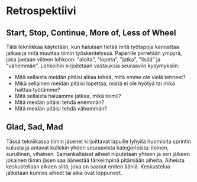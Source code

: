 # Retrospektiivi

## Start, Stop, Continue, More of, Less of Wheel

Tätä tekniikkaa käytetään, kun halutaan tietää mitä työtapoja kannattaa jatkaa ja mitä muuttaa tiimin työskentelyssä. Paperille piirretään ympyrä, joka jaetaan viiteen lohkoon: "aloita", "lopeta", "jatka", "lisää" ja "vähemmän". Lohkoihin kirjoitetaan vastauksia seuraaviin kysymyksiin:
* Mitä sellaista meidän pitäisi alkaa tehdä, mitä emme ole vielä tehneet?
* Mikä sellainen meidän pitäisi lopettaa, mistä ei ole hyötyä tai mikä haittaa työtämme?
* Mitä sellaista haluamme jatkaa, mikä toimii?
* Mitä meidän pitäisi tehdä enemmän?
* Mitä meidän pitäisi tehdä vähemmän?

## Glad, Sad, Mad

Tässä tekniikassa tiimin jäsenet kirjoittavat lapuille lyhyitä huomioita sprintin kulusta ja antavat kullekin yhden seuraavista kategorioista: iloinen, surullinen, vihainen. Samankaltaiset aiheet niputetaan yhteen ja sen jälkeen jokainen tiimin jäsen saa äänestää tärkeimpinä pitämiään aiheita. Aiheista keskustellaan alkaen siitä, joka on saanut eniten ääniä. Keskustelua jatketaan kunnes aiheet tai aika ovat loppuneet.